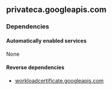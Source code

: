 ## privateca.googleapis.com

### Dependencies

#### Automatically enabled services

None

#### Reverse dependencies

* [workloadcertificate.googleapis.com](../workloadcertificate.googleapis.com/)

